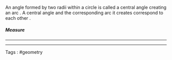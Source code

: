 An angle formed by two radii within a circle is called a central angle creating an arc . A central angle and the corresponding arc it creates correspond to each other .  

##### Measure
___

___
Tags : #geometry 